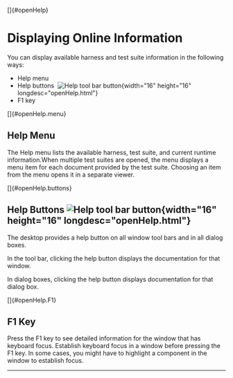 
[]{#openHelp}

# Displaying Online Information

You can display available harness and test suite information in the following ways:

-   Help menu
-   Help buttons  ![Help tool bar button](../../images/help_button.gif){width="16" height="16"
    longdesc="openHelp.html"}
-   F1 key

[]{#openHelp.menu}

## Help Menu

The Help menu lists the available harness, test suite, and current runtime information.When multiple
test suites are opened, the menu displays a menu item for each document provided by the test suite.
Choosing an item from the menu opens it in a separate viewer.

[]{#openHelp.buttons}

## Help Buttons ![Help tool bar button](../../images/help_button.gif){width="16" height="16" longdesc="openHelp.html"}

The desktop provides a help button on all window tool bars and in all dialog boxes.

In the tool bar, clicking the help button displays the documentation for that window.

In dialog boxes, clicking the help button displays documentation for that dialog box.

[]{#openHelp.F1}

## F1 Key

Press the F1 key to see detailed information for the window that has keyboard focus. Establish
keyboard focus in a window before pressing the F1 key. In some cases, you might have to highlight a
component in the window to establish focus.

----------------------------------------------------------------------------------------------------


